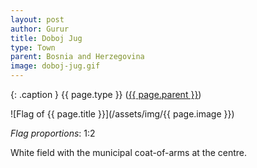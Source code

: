 ```yaml
---
layout: post
author: Gurur
title: Doboj Jug
type: Town
parent: Bosnia and Herzegovina
image: doboj-jug.gif
---
```

{: .caption }
{{ page.type }} ([{{ page.parent }}](/2019/03/30/bosnia-and-herzegovina.html))

![Flag of {{ page.title }}](/assets/img/{{ page.image }})

*Flag proportions*: 1:2

White field with the municipal coat-of-arms at the centre.